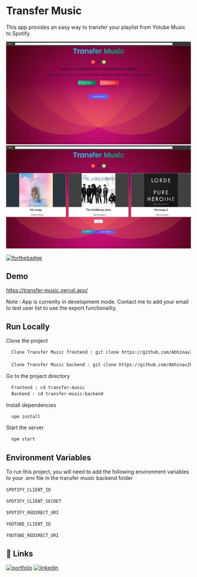 # Transfer Music

This app provides an easy way to transfer your playlist from Yotube Music to Spotify.

![App Screenshot](src/assets/image1.png)
![App Screenshot](src/assets/image2.png)

[![forthebadge](https://forthebadge.com/images/badges/built-with-love.svg)](https://forthebadge.com)

## Demo

https://transfer-music.vercel.app/

Note : App is currenlty in development mode. Contact me to add your email to test user list to use the export functionality. 

## Run Locally

Clone the project

```bash
  Clone Transfer Music frontend : git clone https://github.com/Abhinav2011/Transfer-Music

  Clone Transfer Music backend : git clone https://github.com/Abhinav2011/Transfer-Music-Backend

```

Go to the project directory

```bash
  Frontend : cd transfer-music
  Backend : cd transfer-music-backend
```

Install dependencies

```bash
  npm install
```

Start the server

```bash
  npm start
```


## Environment Variables

To run this project, you will need to add the following environment variables to your .env file in the transfer music backend folder

`SPOTIFY_CLIENT_ID`

`SPOTIFY_CLIENT_SECRET`

`SPOTIFY_REDIRECT_URI`

`YOUTUBE_CLIENT_ID`

`YOUTUBE_REDIRECT_URI`




## 🔗 Links
[![portfolio](https://img.shields.io/badge/my_portfolio-000?style=for-the-badge&logo=ko-fi&logoColor=white)](https://my-portfolio-flax-kappa.vercel.app/)
[![linkedin](https://img.shields.io/badge/linkedin-0A66C2?style=for-the-badge&logo=linkedin&logoColor=white)](https://www.linkedin.com/in/abhinav-kumar-904254195/)
